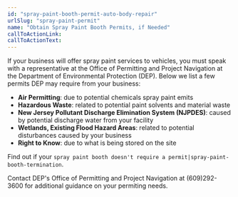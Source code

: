 ```yaml
---
id: "spray-paint-booth-permit-auto-body-repair"
urlSlug: "spray-paint-permit"
name: "Obtain Spray Paint Booth Permits, if Needed"
callToActionLink:
callToActionText:
---
```

If your business will offer spray paint services to vehicles, you must speak with a representative at the Office of Permitting and Project Navigation at the Department of Environmental Protection (DEP). Below we list a few permits DEP may require from your business:

- **Air Permitting**: due to potential chemicals spray paint emits
- **Hazardous Waste**: related to potential paint solvents and material waste
- **New Jersey Pollutant Discharge Elimination System (NJPDES)**: caused by potential discharge water from your facility
- **Wetlands, Existing Flood Hazard Areas**: related to potential disturbances caused by your business
- **Right to Know**: due to what is being stored on the site

Find out if your `spray paint booth doesn't require a permit|spray-paint-booth-termination`.

Contact DEP's Office of Permitting and Project Navigation at (609)292-3600 for additional guidance on your permiting needs.
